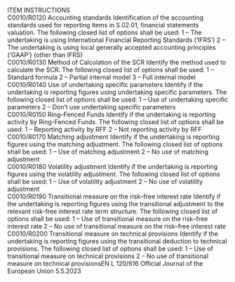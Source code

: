 
ITEM  INSTRUCTIONS  
C0010/R0120  Accounting standards  Identification of the accounting standards used for reporting items in S.02.01, 
financial statements valuation. The following closed list of options shall be used: 
1 – The undertaking is using International Financial Reporting Standards (‘IFRS’) 
2 – The undertaking is using local generally accepted accounting principles 
(‘GAAP’) (other than IFRS)  
C0010/R0130  Method of Calculation of the 
SCR  Identify the method used to calculate the SCR. The following closed list of options 
shall be used: 
1 – Standard formula 
2 – Partial internal model 
3 – Full internal model  
C0010/R0140  Use of undertaking specific 
parameters  Identify if the undertaking is reporting figures using undertaking specific 
parameters. The following closed list of options shall be used: 
1 – Use of undertaking specific parameters 
2 – Don’t use undertaking specific parameters  
C0010/R0150  Ring–Fenced Funds  Identify if the undertaking is reporting activity by Ring-Fenced Funds. The 
following closed list of options shall be used: 
1 – Reporting activity by RFF 
2 – Not reporting activity by RFF  
C0010/R0170  Matching adjustment  Identify if the undertaking is reporting figures using the matching adjustment. The 
following closed list of options shall be used: 
1 – Use of matching adjustment 
2 – No use of matching adjustment  
C0010/R0180  Volatility adjustment  Identify if the undertaking is reporting figures using the volatility adjustment. The 
following closed list of options shall be used: 
1 – Use of volatility adjustment 
2 – No use of volatility adjustment  
C0010/R0190  Transitional measure on the 
risk–free interest rate  Identify if the undertaking is reporting figures using the transitional adjustment to 
the relevant risk-free interest rate term structure. The following closed list of 
options shall be used: 
1 – Use of transitional measure on the risk–free interest rate 
2 – No use of transitional measure on the risk–free interest rate  
C0010/R0200  Transitional measure on 
technical provisions  Identify if the undertaking is reporting figures using the transitional deduction to 
technical provisions. The following closed list of options shall be used: 
1 – Use of transitional measure on technical provisions 
2 – No use of transitional measure on technical provisionsEN  L 120/616 Official Journal of the European Union 5.5.2023